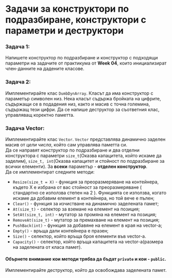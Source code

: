 # Задачи за конструктори по подразбиране, конструктори с параметри и деструктори

### Задача 1:
Напишете конструктор по подразбиране и конструктор с подходящи параметри на задачите от практикума от **Week 04**, които инициализират член-данните на дадените класове.

### Задача 2:
Имплементирайте клас `DumbDynArray`. Класът да има конструктор с параметър символен низ. Нека класът съдържа бройката на цифрите, съдържащи се в подадения низ, както и масив с точна големина, съдържащ тези цифри. Да се напише деструктор за съответния клас, управляващ коректно паметта.

### Задача Vector:
Имплементирайте клас `Vector`. `Vector` представлява динамично заделен масив от *цели числа*, който сам управлява паметта си.<br>
Да се направят конструктор по подразбиране и два отделни конструктора с параметри `size_t`(Оказва капацитета, който искаме да заделим), `size_t, int`(Оказва капацитет и стойност по подразбиране за всички елементи). За **всеки** параметър - **отделен конструктор**.<br>
Да се имплементират следните методи: 
- `Resize(size_t = X)` - функция за преоразмеряване на контейнера, където X е избрана от вас стойност за преоразмеряване ( стандартно се използва степен на 2 ). Функцията се използва, когато искаме да добавим елемент в контейнера, но той вече е пълен;
- `Clear()` - функция за изчистване на динамично заделената памет;
- `At(size_t)` - селектор за вземане на елемент на позиция;
- `SetAt(size_t, int)` - мутатор за промяна на елемент на позиция;
- `RemoveAt(size_t)` - мутатор за премахване на елемент на позиция;
- `PushBack(int)` - функция за добавяне на елемент в края на vector-а;
- `Empty()` - връща дали контейнера е празен;
- `Size()` - селектор, който връща броя елементи във vector-а.<br>
- `Capacity()` - селектор, който връща капацитета на vector-а(размера на заделената от класа памет).<br>
#### Обърнете внимание кои методи трябва да бъдат `private` и кои - `public`.   
Имплементирайте деструктор, който да освобождава заделената памет.
